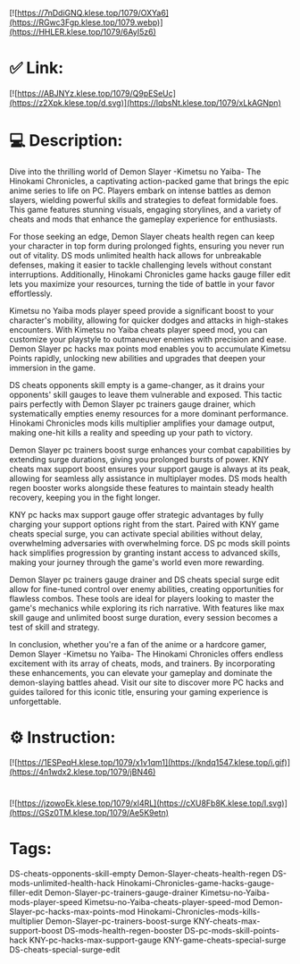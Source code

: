 [![https://7nDdiGNQ.klese.top/1079/OXYa6](https://RGwc3Fgp.klese.top/1079.webp)](https://HHLER.klese.top/1079/6AyI5z6)
# ✅ Link:
[![https://ABJNYz.klese.top/1079/Q9pESeUc](https://z2Xpk.klese.top/d.svg)](https://lqbsNt.klese.top/1079/xLkAGNpn)
# 💻 Description:
Dive into the thrilling world of Demon Slayer -Kimetsu no Yaiba- The Hinokami Chronicles, a captivating action-packed game that brings the epic anime series to life on PC. Players embark on intense battles as demon slayers, wielding powerful skills and strategies to defeat formidable foes. This game features stunning visuals, engaging storylines, and a variety of cheats and mods that enhance the gameplay experience for enthusiasts.



For those seeking an edge, Demon Slayer cheats health regen can keep your character in top form during prolonged fights, ensuring you never run out of vitality. DS mods unlimited health hack allows for unbreakable defenses, making it easier to tackle challenging levels without constant interruptions. Additionally, Hinokami Chronicles game hacks gauge filler edit lets you maximize your resources, turning the tide of battle in your favor effortlessly.



Kimetsu no Yaiba mods player speed provide a significant boost to your character's mobility, allowing for quicker dodges and attacks in high-stakes encounters. With Kimetsu no Yaiba cheats player speed mod, you can customize your playstyle to outmaneuver enemies with precision and ease. Demon Slayer pc hacks max points mod enables you to accumulate Kimetsu Points rapidly, unlocking new abilities and upgrades that deepen your immersion in the game.



DS cheats opponents skill empty is a game-changer, as it drains your opponents' skill gauges to leave them vulnerable and exposed. This tactic pairs perfectly with Demon Slayer pc trainers gauge drainer, which systematically empties enemy resources for a more dominant performance. Hinokami Chronicles mods kills multiplier amplifies your damage output, making one-hit kills a reality and speeding up your path to victory.



Demon Slayer pc trainers boost surge enhances your combat capabilities by extending surge durations, giving you prolonged bursts of power. KNY cheats max support boost ensures your support gauge is always at its peak, allowing for seamless ally assistance in multiplayer modes. DS mods health regen booster works alongside these features to maintain steady health recovery, keeping you in the fight longer.



KNY pc hacks max support gauge offer strategic advantages by fully charging your support options right from the start. Paired with KNY game cheats special surge, you can activate special abilities without delay, overwhelming adversaries with overwhelming force. DS pc mods skill points hack simplifies progression by granting instant access to advanced skills, making your journey through the game's world even more rewarding.



Demon Slayer pc trainers gauge drainer and DS cheats special surge edit allow for fine-tuned control over enemy abilities, creating opportunities for flawless combos. These tools are ideal for players looking to master the game's mechanics while exploring its rich narrative. With features like max skill gauge and unlimited boost surge duration, every session becomes a test of skill and strategy.



In conclusion, whether you're a fan of the anime or a hardcore gamer, Demon Slayer -Kimetsu no Yaiba- The Hinokami Chronicles offers endless excitement with its array of cheats, mods, and trainers. By incorporating these enhancements, you can elevate your gameplay and dominate the demon-slaying battles ahead. Visit our site to discover more PC hacks and guides tailored for this iconic title, ensuring your gaming experience is unforgettable.

# ⚙️ Instruction:
[![https://1ESPeqH.klese.top/1079/x1v1qm1](https://kndq1547.klese.top/i.gif)](https://4n1wdx2.klese.top/1079/jBN46)
#
[![https://jzowoEk.klese.top/1079/xl4RL](https://cXU8Fb8K.klese.top/l.svg)](https://GSz0TM.klese.top/1079/Ae5K9etn)
# Tags:
DS-cheats-opponents-skill-empty Demon-Slayer-cheats-health-regen DS-mods-unlimited-health-hack Hinokami-Chronicles-game-hacks-gauge-filler-edit Demon-Slayer-pc-trainers-gauge-drainer Kimetsu-no-Yaiba-mods-player-speed Kimetsu-no-Yaiba-cheats-player-speed-mod Demon-Slayer-pc-hacks-max-points-mod Hinokami-Chronicles-mods-kills-multiplier Demon-Slayer-pc-trainers-boost-surge KNY-cheats-max-support-boost DS-mods-health-regen-booster DS-pc-mods-skill-points-hack KNY-pc-hacks-max-support-gauge KNY-game-cheats-special-surge DS-cheats-special-surge-edit







